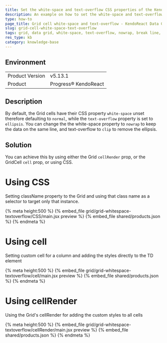 ```yaml
---
title: Set the white-space and text-overflow CSS properties of the KendoReact Grid cells
description: An example on how to set the white-space and text-overflow CSS properties of the Grid cells
type: how-to
page_title: Grid cell white-space and text-overflow - KendoReact Data Grid
slug: grid-cell-white-space-text-overflow
tags: grid, data grid, white-space, text-overflow, nowrap, break line, ellipsis
res_type: kb
category: knowledge-base
---
```


## Environment

<table>
<tbody>
<tr>
<td>Product Version</td>
<td>v5.13.1</td>
</tr>
<tr>
<td>Product</td>
<td>Progress® KendoReact</td>
</tr>
</tbody>
</table>


## Description

By default, the Grid cells have their CSS property `white-space` unset therefore defaulting to `normal`, while the `text-overflow` property is set to `ellipsis`. You can change the the white-space property to `nowrap` to keep the data on the same line, and text-overflow to `clip` to remove the ellipsis.

## Solution

You can achieve this by using either the Grid `cellRender` prop, or the GridCell `cell` prop, or using CSS.

# Using CSS

Setting className property to the Grid and using that class name as a selector to target only that instance.

{% meta height:500 %}
{% embed_file grid/grid-whitespace-textoverflow/CSS/main.jsx preview %}
{% embed_file shared/products.json %}
{% endmeta %}

# Using cell

Setting custom cell for a column and adding the styles directly to the TD element

{% meta height:500 %}
{% embed_file grid/grid-whitespace-textoverflow/cell/main.jsx preview %}
{% embed_file shared/products.json %}
{% endmeta %}

# Using cellRender

Using the Grid's cellRender for adding the custom styles to all cells

{% meta height:500 %}
{% embed_file grid/grid-whitespace-textoverflow/cellRender/main.jsx preview %}
{% embed_file shared/products.json %}
{% endmeta %}